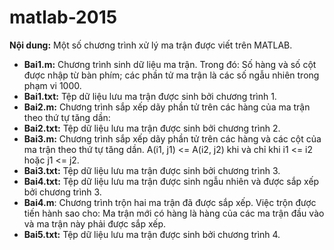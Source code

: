 # matlab-2015
**Nội dung:** Một số chương trình xử lý ma trận được viết trên MATLAB.
 - **Bai1.m:** Chương trình sinh dữ liệu ma trận. Trong đó: Số hàng và số cột được nhập từ bàn phím; các phần tử ma trận là các số ngẫu nhiên trong phạm vi 1000.
 - **Bai1.txt:** Tệp dữ liệu lưu ma trận được sinh bởi chương trình 1.
 - **Bai2.m:** Chương trình sắp xếp dãy phần tử trên các hàng của ma trận theo thứ tự tăng dần:
 - **Bai2.txt:** Tệp dữ liệu lưu ma trận được sinh bởi chương trình 2.
 - **Bai3.m:** Chương trình sắp xếp dãy phần tử trên các hàng và các cột của ma trận theo thứ tự tăng dần. A(i1, j1) <= A(i2, j2) khi và chỉ khi i1 <= i2 hoặc j1 <= j2.
 - **Bai3.txt:** Tệp dữ liệu lưu ma trận được sinh bởi chương trình 3.
 - **Bai4.txt:** Tệp dữ liệu lưu ma trận được sinh ngẫu nhiên và được sắp xếp bởi chương trình 3.
 - **Bai4.m**: Chương trình trộn hai ma trận đã được sắp xếp. Việc trộn được tiến hành sao cho: Ma trận mới có hàng là hàng của các ma trận đầu vào và ma trận này phải được sắp xếp. 
 - **Bai5.txt:** Tệp dữ liệu lưu ma trận được sinh bởi chương trình 4.
